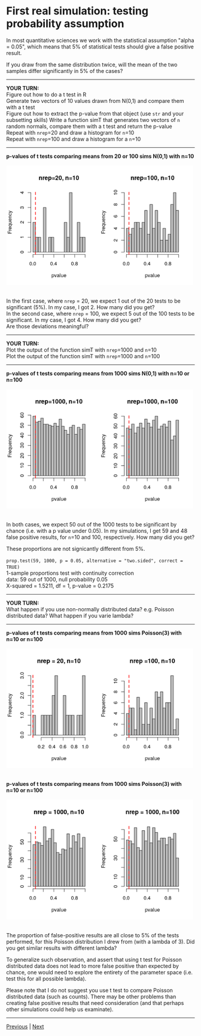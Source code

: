 # First real simulation: testing probability assumption

In most quantitative sciences we work with the statistical assumption "alpha = 0.05", which means that 5% of statistical tests should give a false positive result.  

If you draw from the same distribution twice, will the mean of the two samples differ significantly in 5% of the cases?  


***

**YOUR TURN:**  
Figure out how to do a t test in R  
Generate two vectors of 10 values drawn from N(0,1) and compare them with a t test  
Figure out how to extract the p-value from that object (use `str` and your subsetting skills)
Write a function simT that generates two vectors of `n` random normals, compare them with a t test and return the p-value  
Repeat with `nrep`=20 and draw a histogram for `n`=10  
Repeat with `nrep`=100 and draw a histogram for a `n`=10

***

**p-values of t tests comparing means from 20 or 100 sims N(0,1) with n=10**   
<br/>
<img src="./assets/ttest-changing-nrep.png" width="500">  
<br/>


In the first case, where `nrep` = 20, we expect 1 out of the 20 tests to be significant (5%). In my case, I got 2. How many did you get?    
In the second case, where `nrep` = 100, we expect 5 out of the 100 tests to be significant. In my case, I got 4. How many did you get?      
Are those deviations meaningful?  

***

**YOUR TURN:**  
Plot the output of the function simT with `nrep`=1000 and `n`=10  
Plot the output of the function simT with `nrep`=1000 and `n`=100

***


**p-values of t tests comparing means from 1000 sims N(0,1) with n=10 or n=100**   
<br/>
<img src="./assets/ttest-changing-n.png" width="500">  
<br/>

In both cases, we expect 50 out of the 1000 tests to be significant by chance (i.e. with a p value under 0.05). In my simulations, I get 59 and 48 false positive results, for `n`=10 and 100, respectively. How many did you get?  

These proportions are not signicantly different from 5%. 

`prop.test(59, 1000, p = 0.05, alternative = "two.sided", correct = TRUE)`  
1-sample proportions test with continuity correction  
data:  59 out of 1000, null probability 0.05  
X-squared = 1.5211, df = 1, p-value = 0.2175  

***

**YOUR TURN:**  
What happen if you use non-normally distributed data? e.g. Poisson distributed data?
What happen if you varie lambda?  

***

**p-values of t tests comparing means from 1000 sims Poisson(3) with n=10 or n=100**   
<br/>
<img src="./assets/ttest-poisson-changing-nrep.png" width="500">  
<br/>

**p-values of t tests comparing means from 1000 sims Poisson(3) with n=10 or n=100**   
<br/>
<img src="./assets/ttest-poisson-changing-n.png" width="500">  
<br/>

The proportion of false-positive results are all close to 5% of the tests performed, for this Poisson distribution I drew from (with a lambda of 3). Did you get similar results with different lambda?  

To generalize such observation, and assert that using t test for Poisson distributed data does not lead to more false positive than expected by chance, one would need to explore the entirety of the parameter space (i.e. test this for all possible lambda).  

Please note that I do not suggest you use t test to compare Poisson distributed data (such as counts). There may be other problems than creating false positive results that need consideration (and that perhaps other simulations could help us examinate).

***

[Previous](./dry-rule.md) | [Next](./general-structure.md)


